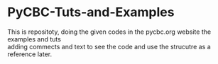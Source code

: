 # PyCBC-Tuts-and-Examples
This is repositoty, doing the given codes in the pycbc.org website the examples and tuts
<br>
adding commects and text to see the code and use the strucutre as a reference later.
